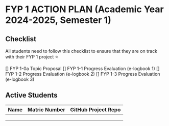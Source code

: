 # FYP 1 ACTION PLAN (Academic Year 2024-2025, Semester 1)

## Checklist

All students need to follow this checklist to ensure that they are on track with their FYP 1 project :star: 

[] FYP 1-0a Topic Proposal
[] FYP 1-1 Progress Evaluation (e-logbook 1)
[] FYP 1-2 Progress Evaluation (e-logbook 2)
[] FYP 1-3 Progress Evaluation (e-logbook 3)

## Active Students

| Name | Matric Number | GitHub Project Repo |
|------|---------------|---------------------|
|      |               |                     |
|      |               |                     |
|      |               |                     |






